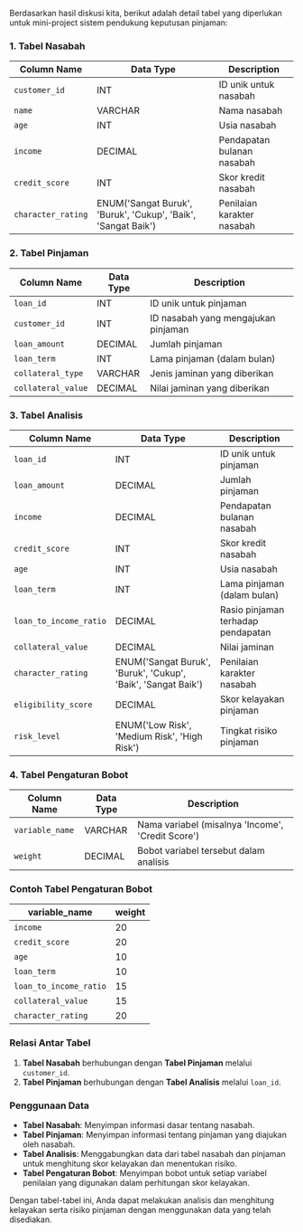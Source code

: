 Berdasarkan hasil diskusi kita, berikut adalah detail tabel yang diperlukan untuk mini-project sistem pendukung keputusan pinjaman:

### **1. Tabel Nasabah**

| **Column Name** | **Data Type** | **Description**                           |
|-----------------|---------------|-------------------------------------------|
| `customer_id`   | INT           | ID unik untuk nasabah                     |
| `name`          | VARCHAR       | Nama nasabah                              |
| `age`           | INT           | Usia nasabah                              |
| `income`        | DECIMAL       | Pendapatan bulanan nasabah                |
| `credit_score`  | INT           | Skor kredit nasabah                       |
| `character_rating` | ENUM('Sangat Buruk', 'Buruk', 'Cukup', 'Baik', 'Sangat Baik') | Penilaian karakter nasabah                 |

### **2. Tabel Pinjaman**

| **Column Name** | **Data Type** | **Description**                           |
|-----------------|---------------|-------------------------------------------|
| `loan_id`       | INT           | ID unik untuk pinjaman                    |
| `customer_id`   | INT           | ID nasabah yang mengajukan pinjaman       |
| `loan_amount`   | DECIMAL       | Jumlah pinjaman                           |
| `loan_term`     | INT           | Lama pinjaman (dalam bulan)               |
| `collateral_type` | VARCHAR      | Jenis jaminan yang diberikan              |
| `collateral_value` | DECIMAL     | Nilai jaminan yang diberikan              |

### **3. Tabel Analisis**

| **Column Name** | **Data Type** | **Description**                           |
|-----------------|---------------|-------------------------------------------|
| `loan_id`       | INT           | ID unik untuk pinjaman                    |
| `loan_amount`   | DECIMAL       | Jumlah pinjaman                           |
| `income`        | DECIMAL       | Pendapatan bulanan nasabah                |
| `credit_score`  | INT           | Skor kredit nasabah                       |
| `age`           | INT           | Usia nasabah                              |
| `loan_term`     | INT           | Lama pinjaman (dalam bulan)               |
| `loan_to_income_ratio` | DECIMAL   | Rasio pinjaman terhadap pendapatan        |
| `collateral_value` | DECIMAL     | Nilai jaminan                             |
| `character_rating` | ENUM('Sangat Buruk', 'Buruk', 'Cukup', 'Baik', 'Sangat Baik') | Penilaian karakter nasabah                 |
| `eligibility_score` | DECIMAL     | Skor kelayakan pinjaman                   |
| `risk_level`    | ENUM('Low Risk', 'Medium Risk', 'High Risk') | Tingkat risiko pinjaman                   |

### **4. Tabel Pengaturan Bobot**

| **Column Name**      | **Data Type** | **Description**                           |
|----------------------|---------------|-------------------------------------------|
| `variable_name`      | VARCHAR       | Nama variabel (misalnya 'Income', 'Credit Score') |
| `weight`             | DECIMAL       | Bobot variabel tersebut dalam analisis    |

### **Contoh Tabel Pengaturan Bobot**

| **variable_name**  | **weight** |
|--------------------|------------|
| `income`           | 20         |
| `credit_score`     | 20         |
| `age`              | 10         |
| `loan_term`        | 10         |
| `loan_to_income_ratio` | 15    |
| `collateral_value` | 15         |
| `character_rating` | 20         |

### **Relasi Antar Tabel**

1. **Tabel Nasabah** berhubungan dengan **Tabel Pinjaman** melalui `customer_id`.
2. **Tabel Pinjaman** berhubungan dengan **Tabel Analisis** melalui `loan_id`.

### **Penggunaan Data**

- **Tabel Nasabah**: Menyimpan informasi dasar tentang nasabah.
- **Tabel Pinjaman**: Menyimpan informasi tentang pinjaman yang diajukan oleh nasabah.
- **Tabel Analisis**: Menggabungkan data dari tabel nasabah dan pinjaman untuk menghitung skor kelayakan dan menentukan risiko.
- **Tabel Pengaturan Bobot**: Menyimpan bobot untuk setiap variabel penilaian yang digunakan dalam perhitungan skor kelayakan.

Dengan tabel-tabel ini, Anda dapat melakukan analisis dan menghitung kelayakan serta risiko pinjaman dengan menggunakan data yang telah disediakan.